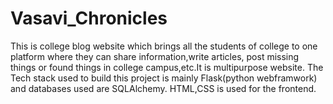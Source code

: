 # Vasavi_Chronicles
This is college blog website which brings all the students of college to one platform where they can share information,write articles, post missing things or found things in college campus,etc.It is multipurpose website.
The Tech stack used to build this project is mainly Flask(python webframwork) and databases used are SQLAlchemy.
HTML,CSS is used for the frontend.
